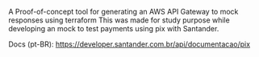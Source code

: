 A Proof-of-concept tool for generating an AWS API Gateway to mock responses using terraform
This was made for study purpose while developing an mock to test payments using pix with Santander.

Docs (pt-BR):
https://developer.santander.com.br/api/documentacao/pix
